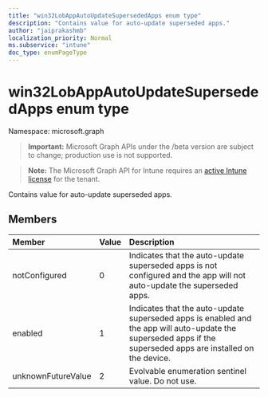 ```yaml
---
title: "win32LobAppAutoUpdateSupersededApps enum type"
description: "Contains value for auto-update superseded apps."
author: "jaiprakashmb"
localization_priority: Normal
ms.subservice: "intune"
doc_type: enumPageType
---
```


# win32LobAppAutoUpdateSupersededApps enum type

Namespace: microsoft.graph

> **Important:** Microsoft Graph APIs under the /beta version are subject to change; production use is not supported.

> **Note:** The Microsoft Graph API for Intune requires an [active Intune license](https://go.microsoft.com/fwlink/?linkid=839381) for the tenant.

Contains value for auto-update superseded apps.

## Members
|Member|Value|Description|
|:---|:---|:---|
|notConfigured|0|Indicates that the auto-update superseded apps is not configured and the app will not auto-update the superseded apps.|
|enabled|1|Indicates that the auto-update superseded apps is enabled and the app will auto-update the superseded apps if the superseded apps are installed on the device.|
|unknownFutureValue|2|Evolvable enumeration sentinel value. Do not use.|